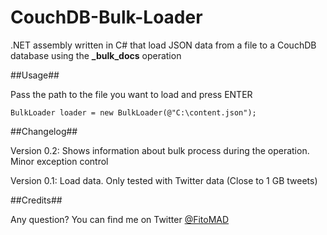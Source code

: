 CouchDB-Bulk-Loader
===================

.NET assembly written in C# that load JSON data from a file to a CouchDB database using the **\_bulk_docs** operation

##Usage##

Pass the path to the file you want to load and press ENTER

```c-sharp
BulkLoader loader = new BulkLoader(@"C:\content.json");
```

##Changelog##

Version 0.2: Shows information about bulk process during the operation.
             Minor exception control
             
Version 0.1: Load data. Only tested with Twitter data (Close to 1 GB tweets)

##Credits##

Any question? You can find me on Twitter <a href="https://twitter.com/FitoMAD" target="_blank">@FitoMAD</a>
